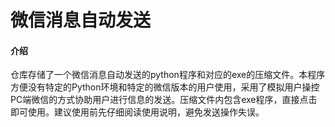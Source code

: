 # 微信消息自动发送

#### 介绍
仓库存储了一个微信消息自动发送的python程序和对应的exe的压缩文件。本程序方便没有特定的Python环境和特定的微信版本的用户使用，采用了模拟用户操控PC端微信的方式协助用户进行信息的发送。压缩文件内包含exe程序，直接点击即可使用。建议使用前先仔细阅读使用说明，避免发送操作失误。

